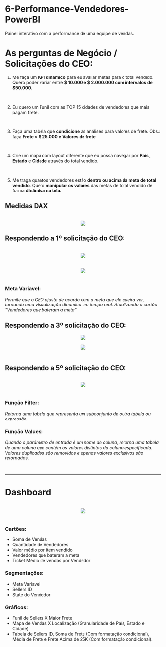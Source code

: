 # 6-Performance-Vendedores-PowerBI
Painel interativo com a performance de uma equipe de vendas.

# As perguntas de Negócio / Solicitações do CEO:

1) Me faça um **KPI dinâmico** para eu avaliar metas para o total vendido.
   Quero poder variar entre **$ 10.000 e $ 2.000.000 com intervalos de $50.000.**

<br>

2) Eu quero um Funil com as TOP 15 cidades de vendedores que mais pagam frete.

<br>

3) Faça uma tabela que **condicione** as análises para valores de frete.
   Obs.: faça **Frete > $ 25.000 e Valores de frete**

<br>

4) Crie um mapa com layout diferente que eu possa navegar por **País**, **Estado** e **Cidade** através do total vendido.

<br>

5) Me traga quantos vendedores estão **dentro ou acima da meta de total vendido**. Quero **manipular os valores** das metas de total vendido de forma **dinâmica na tela.**

##  Medidas DAX

<br>

<div align="center">
<img src="https://github.com/user-attachments/assets/6d5ad201-c95f-4f4e-8800-afb72db8a535" />
</div>

## Respondendo a 1º solicitação do CEO:

<br>

<div align="center">
<img src="https://github.com/user-attachments/assets/316949f8-b640-4771-8811-a918a9469589" />
</div>

<br>
<br>

<div align="center">
<img src="https://github.com/user-attachments/assets/4e3a73b6-1906-4e37-ad38-906efca993a7" />
</div>

<br>

### Meta Variavel:
   *Permite que o CEO ajuste de acordo com a meta que ele queira ver, tornando uma visualização dinamica em tempo real.*
   *Atualizando o cartão "Vendedores que bateram a meta"*

## Respondendo a 3º solicitação do CEO:

<div align="center">
<img src="https://github.com/user-attachments/assets/05fd9b33-cc5c-4a46-828b-9e97b1d3b318" />
</div>

<br>

<div align="center">
<img src="https://github.com/user-attachments/assets/38144eb3-8906-4640-8c4b-008fa9786b1e" />
</div>

<br>

## Respondendo a 5º solicitação do CEO:

<br>

<div align="center">
<img src="https://github.com/user-attachments/assets/321f8896-569f-4ddd-9f75-83dbb0c5275a" />
</div>

<br>

### Função Filter:
   *Retorna uma tabela que representa um subconjunto de outra tabela ou expressão.*

### Função Values:
   *Quando o parâmetro de entrada é um nome de coluna, retorna uma tabela de uma coluna que contém os valores distintos da coluna especificada.*
   *Valores duplicados são removidos e apenas valores exclusivos são retornados.*

<br>

---

# Dashboard

<br>

<div align="center">
<img src="https://github.com/user-attachments/assets/718f2dbb-c214-4b71-9847-0ee79961aa9f" />
</div>

<br>

### Cartões:
* Soma de Vendas
* Quantidade de Vendedores
* Valor médio por item vendido
* Vendedores que bateram a meta
* Ticket Médio de vendas por Vendedor

### Segmentações:
* Meta Variavel
* Sellers ID
* State do Vendedor
### Gráficos:

* Funil de Sellers X Maior Frete
* Mapa de Vendas X Localização (Granularidade de País, Estado e Cidade)
* Tabela de Sellers ID, Soma de Frete (Com formatação condicional), Média de Frete e Frete Acima de 25K (Com formatação condicional).

